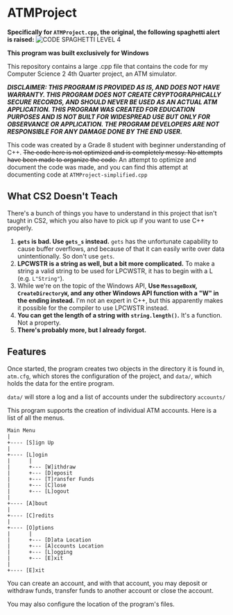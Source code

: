 # ATMProject

**Specifically for `ATMProject.cpp`, the original, the following spaghetti alert is raised:**
![CODE SPAGHETTI LEVEL 4](https://chlodalejandro.github.io/images/spaghet-lvl4.png)

**This program was built exclusively for Windows**

This repository contains a large .cpp file that contains the code for my Computer Science 2 4th Quarter project, an ATM simulator.

***DISCLAIMER: THIS PROGRAM IS PROVIDED AS IS, AND DOES NOT HAVE WARRANTY. THIS PROGRAM DOES NOT CREATE CRYPTOGRAPHICALLY SECURE RECORDS, AND SHOULD NEVER BE USED AS AN ACTUAL ATM APPLICATION. THIS PROGRAM WAS CREATED FOR EDUCATION PURPOSES AND IS NOT BUILT FOR WIDESPREAD USE BUT ONLY FOR OBSERVANCE OR APPLICATION. THE PROGRAM DEVELOPERS ARE NOT RESPONSIBLE FOR ANY DAMAGE DONE BY THE END USER.***

This code was created by a Grade 8 student with beginner understanding of C++. ~~The code here is not optimized and is completely messy. No attempts have been made to organize the code.~~ An attempt to optimize and document the code was made, and you can find this attempt at documenting code at `ATMProject-simplified.cpp`

## What CS2 Doesn't Teach
There's a bunch of things you have to understand in this project that isn't taught in CS2, which you also have to pick up if you want to use C++ properly.

1. **`gets` is bad. Use `gets_s` instead.** `gets` has the unfortunate capability to cause buffer overflows, and because of that it can easily write over data unintentionally. So don't use `gets`.
2. **LPCWSTR is a string as well, but a bit more complicated.** To make a string a valid string to be used for LPCWSTR, it has to begin with a L (e.g. `L"String"`).
3. While we're on the topic of the Windows API, **Use `MessageBoxW`, `CreateDirectoryW`, and any other Windows API function with a "W" in the ending instead.** I'm not an expert in C++, but this apparently makes it possible for the compiler to use LPCWSTR instead.
4. **You can get the length of a string with `string.length()`.** It's a function. Not a property.
5. **There's probably more, but I already forgot.**

## Features

Once started, the program creates two objects in the directory it is found in, `atm.cfg`, which stores the configuration of the project, and `data/`, which holds the data for the entire program.

`data/` will store a log and a list of accounts under the subdirectory `accounts/`

This program supports the creation of individual ATM accounts. Here is a list of all the menus.

```
Main Menu
|
+---- [S]ign Up
|
+---- [L]ogin
|      |
|      +--- [W]ithdraw
|      +--- [D]eposit
|      +--- [T]ransfer Funds
|      +--- [C]lose
|      +--- [L]ogout
|
+---- [A]bout
|
+---- [C]redits
|
+---- [O]ptions
|      |
|      +--- [D]ata Location
|      +--- [A]ccounts Location
|      +--- [L]ogging
|      +--- [E]xit
|
+---- [E]xit
```

You can create an account, and with that account, you may deposit or withdraw funds, transfer funds to another account or close the account. 

You may also configure the location of the program's files.
